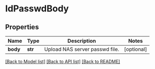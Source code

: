 # IdPasswdBody

## Properties
Name | Type | Description | Notes
------------ | ------------- | ------------- | -------------
**body** | **str** | Upload NAS server passwd file. | [optional] 

[[Back to Model list]](../README.md#documentation-for-models) [[Back to API list]](../README.md#documentation-for-api-endpoints) [[Back to README]](../README.md)

